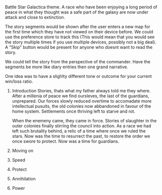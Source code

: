 Battle Star Galactica theme. A race who have been enjoying a long period of peace in what they thought was a safe part of the galaxy are now under attack and close to extinction.

The story segments would be shown after the user enters a new map for the first time which they have not viewed on their device before. We could use the preference store to track this (This would mean that you would see the story multiple times if you use multiple devices, possibly not a big deal). A "Skip" button would be present for anyone who doesnt want to read the story.

We could tell the story from the perspective of the commander. Have the segments be more like diary entries then one grand narrative.

One idea was to have a slighlty different tone or outcome for your current win/loss ratio.

1. Introduction
    Stories, thats what my father always told me they where. After a millenia of peace we find oursleves, the last of the guardians, unprepared. Our forces slowly reduced overtime to accomadate more intellectual pusuits, the old colonies now abbandoned in favour of the home system. Settlements once thriving left to starve and rot. 
    
    When the enemeny came, they came in force. Stories of slaughter in the outer colonies finally stirring the council into action. As a race we had left such brutality behind, a relic of a time where once we ruled the stars. Now was the time to resurrect the past, to restore the order we once swore to protect. Now was a time for guardians. 

2. Moving on
3. Speed
4. Protect
5. Annihilation
6. Power

